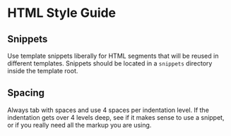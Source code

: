 HTML Style Guide
======================

Snippets
--------
Use template snippets liberally for HTML segments that will be reused in different templates. Snippets
should be located in a `snippets` directory inside the template root.

Spacing
-------
Always tab with spaces and use 4 spaces per indentation level. If the indentation gets over 4 levels deep,
see if it makes sense to use a snippet, or if you really need all the markup you are using.
